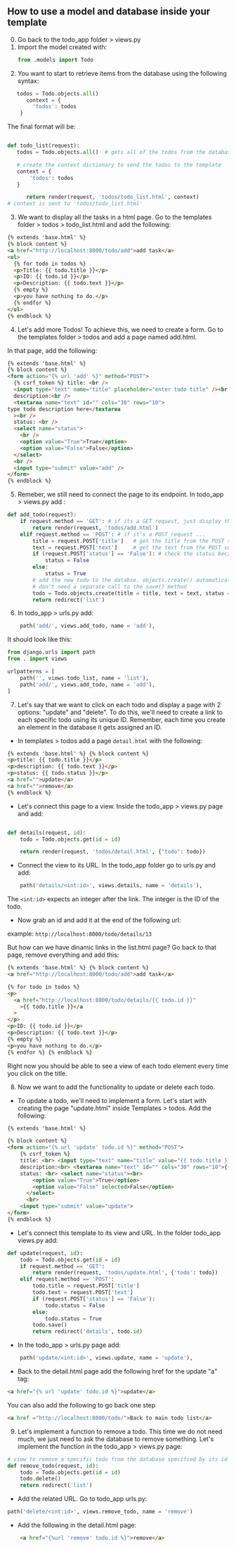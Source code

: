 ## How to use a model and database inside your template

0. Go back to the todo_app folder > views.py
1. Import the model created with:
   ```python
   from .models import Todo
   ```
2. You want to start to retrieve items from the database using the following syntax:

```python
   todos = Todo.objects.all()
      context = {
        'todos': todos
    }
```

The final format will be:

```python

def todo_list(request):
   todos = Todo.objects.all()  # gets all of the todos from the database and store them in todos

   # create the context dictionary to send the todos to the template
   context = {
       'todos': todos
   }

      return render(request, 'todos/todo_list.html', context)
# context is sent to 'todos/todo_list.html'
```

3. We want to display all the tasks in a html page. Go to the templates folder > todos > todo_list.html and add the following:

```html
{% extends 'base.html' %}
{% block content %}
<a href="http://localhost:8000/todo/add">add task</a>
<ul>
  {% for todo in todos %}
  <p>Title: {{ todo.title }}</p>
  <p>ID: {{ todo.id }}</p>
  <p>Description: {{ todo.text }}</p>
  {% empty %}
  <p>you have nothing to do.</p>
  {% endfor %}
</ul>
{% endblock %}
```

4. Let's add more Todos! To achieve this, we need to create a form. Go to the templates folder > todos and add a page named add.html.

In that page, add the following:

```html
{% extends 'base.html' %}
{% block content %}
<form action="{% url 'add' %}" method="POST">
  {% csrf_token %} title: <br />
  <input type="text" name="title" placeholder="enter todo title" /><br />
  description:<br />
  <textarea name="text" id="" cols="30" rows="10">
type todo description here</textarea
  ><br />
  status: <br />
  <select name="status">
    <br />
    <option value="True">True</option>
    <option value="False">False</option>
  </select>
  <br />
  <input type="submit" value="add" />
</form>
{% endblock %}
```

5. Remeber, we still need to connect the page to its endpoint. In todo_app > views.py add :

```python
def add_todo(request):
    if request.method == 'GET': # if its a GET request, just display the todos/add.html template
        return render(request, 'todos/add.html')
    elif request.method == 'POST': # if it's a POST request ...
        title = request.POST['title']   # get the title from the POST submission, this comes form a form
        text = request.POST['text']     # get the text from the POST submission, this comes form a form
        if (request.POST['status'] == 'False'): # check the status because it's a string and booleans are not strings
            status = False
        else:
            status = True
        # add the new todo to the databse. objects.create() automatically saves the new todo for us so we
        # don't need a separate call to the save() method
        todo = Todo.objects.create(title = title, text = text, status = status)
        return redirect('list')
```

6. In todo_app > urls.py add:

```python
    path('add/', views.add_todo, name = 'add'),
```

It should look like this:

```python
from django.urls import path
from . import views

urlpatterns = [
    path('', views.todo_list, name = 'list'),
    path('add/', views.add_todo, name = 'add'),
]
```
7. Let's say that we want to click on each todo and display a page with 2 options: "update" and "delete". To do this, we'll need to create a link to each specific todo using its unique ID. Remember, each time you create an element in the database it gets assigned an ID.

- In templates > todos add a page `detail.html` with the following:

```html
{% extends 'base.html' %} {% block content %}
<p>title: {{ todo.title }}</p>
<p>description: {{ todo.text }}</p>
<p>status: {{ todo.status }}</p>
<a href="">update</a>
<a href="">remove</a>
{% endblock %}
```

- Let's connect this page to a view. Inside the todo_app > views.py page and add:

```python

def details(request, id):
    todo = Todo.objects.get(id = id)

    return render(request, 'todos/detail.html', {"todo": todo})

```

- Connect the view to its URL. In the todo_app folder go to urls.py and add:

```python
    path('details/<int:id>', views.details, name = 'details'),
```

The `<int:id>` expects an integer after the link. The integer is the ID of the todo.

- Now grab an id and add it at the end of the following url:

example: `http://localhost:8000/todo/details/13`

But how can we have dinamic links in the list.html page? Go back to that page, remove everything and add this:

```html
{% extends 'base.html' %} {% block content %}
<a href="http://localhost:8000/todo/add">add task</a>

{% for todo in todos %}
<p>
  <a href="http://localhost:8000/todo/details/{{ todo.id }}"
    >{{ todo.title }}</a
  >
</p>
<p>ID: {{ todo.id }}</p>
<p>Description: {{ todo.text }}</p>
{% empty %}
<p>you have nothing to do.</p>
{% endfor %} {% endblock %}
```

Right now you should be able to see a view of each todo element every time you click on the title.

8. Now we want to add the functionality to update or delete each todo. 

- To update a todo, we'll need to implement a form. Let's start with creating the page "update.html" inside Templates > todos. Add the following:

```html
{% extends 'base.html' %}

{% block content %}
<form action="{% url 'update' todo.id %}" method="POST">
    {% csrf_token %}
    title: <br> <input type="text" name="title" value="{{ todo.title }}"><br>
    description:<br> <textarea name="text" id="" cols="30" rows="10">{{ todo.text }}</textarea><br>
    status: <br> <select name="status"><br>
        <option value="True">True</option>
        <option value="False" selected>False</option>
      </select> 
      <br>
    <input type="submit" value="update">
</form>
{% endblock %}
```

- Let's connect this template to its view and URL. In the folder todo_app views.py add:

```python
def update(request, id):
    todo = Todo.objects.get(id = id)
    if request.method == 'GET':
        return render(request, 'todos/update.html', {'todo': todo})
    elif request.method == 'POST':
        todo.title = request.POST['title']
        todo.text = request.POST['text']
        if (request.POST['status'] == 'False'):
            todo.status = False
        else:
            todo.status = True
        todo.save()
        return redirect('details', todo.id)
```
- In the todo_app > urls.py page add:

```python
    path('update/<int:id>', views.update, name = 'update'),
```
- Back to the detail.html page add the following href for the update "a" tag:

```html
<a href="{% url 'update' todo.id %}">update</a>
```
You can also add the following to go back one step

```html
<a href ="http://localhost:8000/todo/">Back to main todo list</a>
```

9. Let's implement a function to remove a todo. This time we do not need much, we just need to ask the database to remove something. Let's implement the function in the todo_app > views.py page:

```python
# view to remove a specific todo from the database specified by its id
def remove_todo(request, id):
    todo = Todo.objects.get(id = id)
    todo.delete()
    return redirect('list')
```

- Add the related URL. Go to todo_app urls.py:

```python
path('delete/<int:id>', views.remove_todo, name = 'remove')
```
- Add the following in the detail.html page:

```html
    <a href="{%url 'remove' todo.id %}">remove</a>

```



